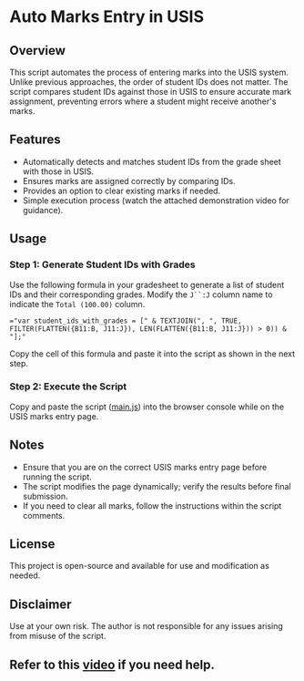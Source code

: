 # Auto Marks Entry in USIS

## Overview
This script automates the process of entering marks into the USIS system. Unlike previous approaches, the order of student IDs does not matter. The script compares student IDs against those in USIS to ensure accurate mark assignment, preventing errors where a student might receive another's marks.

## Features
- Automatically detects and matches student IDs from the grade sheet with those in USIS.
- Ensures marks are assigned correctly by comparing IDs.
- Provides an option to clear existing marks if needed.
- Simple execution process (watch the attached demonstration video for guidance).

## Usage

### Step 1: Generate Student IDs with Grades
Use the following formula in your gradesheet to generate a list of student IDs and their corresponding grades. Modify the `J``:J` column name to indicate the `Total (100.00)` column.

```excel
="var student_ids_with_grades = [" & TEXTJOIN(", ", TRUE, FILTER(FLATTEN({B11:B, J11:J}), LEN(FLATTEN({B11:B, J11:J})) > 0)) & "];"
```

Copy the cell of this formula and paste it into the script as shown in the next step.

### Step 2: Execute the Script
Copy and paste the script ([main.js](main.js)) into the browser console while on the USIS marks entry page.

## Notes
- Ensure that you are on the correct USIS marks entry page before running the script.
- The script modifies the page dynamically; verify the results before final submission.
- If you need to clear all marks, follow the instructions within the script comments.

## License
This project is open-source and available for use and modification as needed.

## Disclaimer
Use at your own risk. The author is not responsible for any issues arising from misuse of the script.

Refer to this [video](https://youtu.be/pFDlC6ly6kU) if you need help.
---
